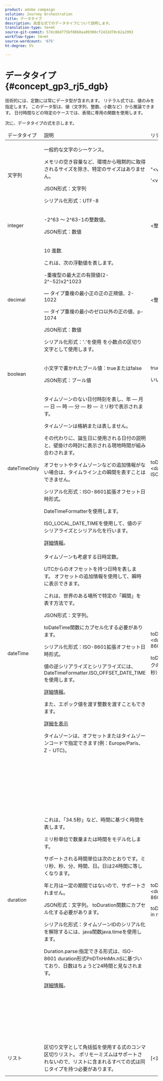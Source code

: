 ```yaml
---
product: adobe campaign
solution: Journey Orchestration
title: データタイプ
description: 高度な式でのデータタイプについて説明します。
translation-type: tm+mt
source-git-commit: 57dc86d775bf8860aa09300cf2432d70c62a2993
workflow-type: tm+mt
source-wordcount: '675'
ht-degree: 5%

---
```



# データタイプ {#concept_gp3_rj5_dgb}

技術的には、定数には常にデータ型が含まれます。 リテラル式では、値のみを指定します。 このデータ型は、値（文字列、整数、小数など）から推論できます。 日付時間などの特定のケースでは、表現に専用の関数を使用します。

次に、データタイプの式を示します。

<table>
    <thead>
        <tr>
        <td>データタイプ</td>
        <td>説明</td>
        <td>リテラル表現</td>
        <td>例</td>
        </tr>
    </thead>
    <tbody>
    <tr>
        <td>文字列</td>
        <td><p>一般的な文字のシーケンス。</p><p>メモリの空き容量など、環境から暗黙的に取得されるサイズを除き、特定のサイズはありません。</p><p>JSON形式：文字列</p><p>シリアル化形式：UTF-8</p></td>
        <td><p>"&lt;value&gt;"</p><p>'&lt;value&gt;'</p></td>
        <td><p><pre>"hello world"</pre></p><p><pre>'hello world'</pre></p></td>
    </tr>
    <tr>
        <td>integer</td>
        <td><p>-2^63 ～ 2^63-1の整数値。</p><p>JSON形式：数値</p></td>
        <td>&lt;整数値&gt;</td>
        <td><p><pre>42</pre></p></td>
    </tr>
    <tr>
        <td>decimal</td>
        <td><p>10 進数.</p><p>これは、次の浮動値を表します。</p>
        <p>-重複型の最大正の有限値(2-2^-52)x2^1023</p>
        <p>  — タイプ重複の最小正の正の正規値、2-1022</p>
        <p>  — タイプ重複の最小のゼロ以外の正の値、p-1074</p><p>JSON形式：数値</p><p>シリアル化形式：'.'を使用 を小数点の区切り文字として使用します。</p></td>
        <td>&lt;整数値&gt;&lt;整数値&gt;</td>
        <td><p><pre>3.14</pre></p></td>
    </tr>
    <tr>
        <td>boolean</td>
        <td><p>小文字で書かれたブール値：trueまたはfalse</p><p>JSON形式：ブール値</p></td>
        <td><p>true</p><p>いいえ</p></td>
        <td><p><pre>true</pre></p></td>
    </tr>
    <tr>
        <td>dateTimeOnly</td>
        <td><p>タイムゾーンのない日付時刻を表し、年 — 月 — 日 — 時 — 分 — 秒 — ミリ秒で表示されます。</p><p>タイムゾーンは格納または表しません。</p><p>その代わりに、誕生日に使用される日付の説明と、壁掛けの時計に表示される現地時間が組み合わされます。</p><p>オフセットやタイムゾーンなどの追加情報がない場合は、タイムライン上の瞬間を表すことはできません。</p><p>シリアル化形式：ISO-8601拡張オフセット日時形式。</p><p>DateTimeFormatterを使用します。</p><p>ISO_LOCAL_DATE_TIMEを使用して、値のデシリアライズとシリアル化を行います。</p> <a href="https://docs.oracle.com/javase/8/docs/api/java/time/format/DateTimeFormatter.html#ISO_LOCAL_DATE_TIME">詳細情報</a>。</td>
        <td><p>toDateTimeOnly("&lt;dateTimeOnly in ISO-8601 format&gt;")</p></td>
        <td></td>
    </tr>
    <tr>
        <td>dateTime</td>
        <td><p>タイムゾーンも考慮する日時定数。</p><p>UTCからのオフセットを持つ日時を表します。 オフセットの追加情報を使用して、瞬時に表示できます。 </p><p>これは、世界のある場所で特定の「瞬間」を表す方法です。</p><p>JSON形式：文字列。</p><p> toDateTime関数にカプセル化する必要があります。</p><p>
        シリアル化形式：ISO-8601拡張オフセット日時形式。</p><p> 値の逆シリアライズとシリアライズには、DateTimeFormatter.ISO_OFFSET_DATE_TIMEを使用します。</p> <a href="https://docs.oracle.com/javase/8/docs/api/java/time/format/DateTimeFormatter.html#ISO_OFFSET_DATE_TIME">詳細情報</a>。 
        <p>また、エポック値を渡す整数を渡すこともできます。</p> <a href="https://www.epochconverter.com/">詳細を表示</a></p>
        <p>タイムゾーンは、オフセットまたはタイムゾーンコードで指定できます(例：Europe/Paris、Z - UTC)。</p></td>
        <td><p>toDateTime("&lt;dateTime in ISO-8601 format&gt;")</p>
        <p>toDateTime(&lt;エポックの整数値（ミリ秒）)</p></td>
        <td><p><pre>toDateTime("1977-04-22T06:00:00Z")</pre></p><p><pre>toDateTime</pre></p><p><pre>("2011-12-03T15:15:30Z")</pre></p><p><pre>toDateTime</pre></p><p><pre>("2011-12-03T15:15:30.123Z")</pre></p><p><pre>toDateTime</pre></p><p><pre>("2011-12-03T15:15:30.123+02:00")</pre></p>
        <p><pre>toDateTime</pre></p><p><pre>("2011-12-03T15:15:30.123-00:20")</pre></p><p><pre>toDateTime(1560762190189)</pre></p></td>
    </tr>
    <tr>
        <td>duration</td>
        <td><p>これは、「34.5秒」など、時間に基づく時間を表します。</p><p> ミリ秒単位で数量または時間をモデル化します。</p><p>サポートされる時間単位は次のとおりです。ミリ秒、秒、分、時間、日。日は24時間に等しくなります。</p><p> 年と月は一定の期間ではないので、サポートされません。</p><p>JSON形式：文字列。 toDuration関数にカプセル化する必要があります。</p><p>シリアル化形式：タイムゾーンIDのシリアル化を解除するには、java関数java.timeを使用します。</p><p>Duration.parse:指定できる形式は、ISO-8601 duration形式PnDTnHnMn.nSに基づいており、日数はちょうど24時間と見なされます。</p><a href="https://docs.oracle.com/javase/8/docs/api/java/time/Duration.html#parse-java.lang.CharSequence-">詳細情報</a>。</td>
        <td><p>toDuration("&lt;duration in ISO-8601 format&gt;")</p><p>toDuration(&lt;duration in milliseconds&gt;)</p></td>
        <td><p><pre>toDuration("PT5S") // 5秒</pre></p>
        <p><pre>toDuration(500) // </pre></p>
        <p><pre>500ms</pre></p>
        <p><pre>toDuration("PT20.345S") </pre></p>
        <p><pre> — 解析は「20.345秒」</pre></p>
        <p><pre>toDuration("PT15M") </pre></p>
        <p><pre>  — 解析は「15分」</pre></p>
        <p><pre>（1分は60秒）</pre></p>
        <p><pre>toDuration("PT10H") </pre></p>
        <p><pre> — 解析は「10時間」と呼ばれます。</pre></p>
        <p><pre>（時間は3600秒）</pre></p>
        <p><pre>toDuration("P2D") </pre></p>
        <p><pre>— parses as "2 days"</pre></p>
        <p><pre>(日が </pre></p>
        <p><pre>24時間または86400秒)</pre></p>
        <p><pre>toDuration("P2DT3H4M") </pre></p>
        <p><pre> — パースは</pre></p>
        <p><pre>"2日3時間4分"</pre></p>
        <p><pre>toDuration("P-6H3M") </pre></p>
        <p><pre> — パースは</pre></p>
        <p><pre>"-6時間+3分"</pre></p>
        <p><pre>toDuration("-P6H3M") </pre></p>
        <p><pre> — パースは</pre></p>
        <p><pre>"-6時間 —3分"</pre></p>
        <p><pre>toDuration("-P-6H+3M") </pre></p>
        <p><pre> — パースは</pre></p>
        <p><pre>"+6時間 —3分"</pre></p></td>
    </tr>
    <tr>
        <td>リスト</td>
        <td>区切り文字として角括弧を使用する式のコンマ区切りリスト。 ポリモーミズムはサポートされないので、リストに含まれるすべての式は同じタイプを持つ必要があります。</td>
        <td>[&lt;式&gt;, &lt;式&gt;, ... ]</td>
        <td><p><pre>["value1","value2"]</pre></p><p><pre>[3,5]</pre></p><p><pre>[toDuration(500),toDuration(800)]</pre></p></td>
    </tr>
    </tbody>
</table>

